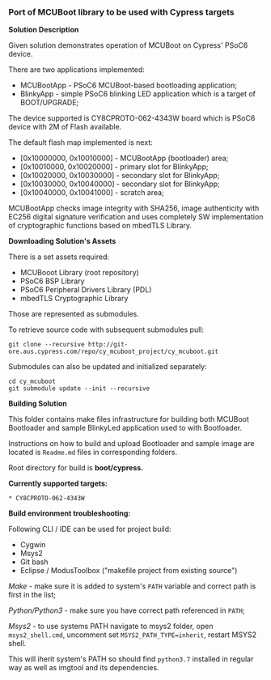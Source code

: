 ### Port of MCUBoot library to be used with Cypress targets

**Solution Description**

Given solution demonstrates operation of MCUBoot on Cypress' PSoC6 device.

There are two applications implemented:
* MCUBootApp - PSoC6 MCUBoot-based bootloading application;
* BlinkyApp - simple PSoC6 blinking LED application which is a target of BOOT/UPGRADE;

The device supported is CY8CPROTO-062-4343W board which is PSoC6 device with 2M of Flash available.

The default flash map implemented is next:

* [0x10000000, 0x10010000] - MCUBootApp (bootloader) area;
* [0x10010000, 0x10020000] - primary slot for BlinkyApp;
* [0x10020000, 0x10030000] - secondary slot for BlinkyApp;
* [0x10030000, 0x10040000] - secondary slot for BlinkyApp;
* [0x10040000, 0x10041000] - scratch area;

MCUBootApp checks image integrity with SHA256, image authenticity with EC256 digital signature verification and uses completely SW implementation of cryptographic functions based on mbedTLS Library.

**Downloading Solution's Assets**

There is a set assets required:

* MCUBooot Library (root repository)
* PSoC6 BSP Library
* PSoC6 Peripheral Drivers Library (PDL)
* mbedTLS Cryptographic Library

Those are represented as submodules.

To retrieve source code with subsequent submodules pull:

    git clone --recursive http://git-ore.aus.cypress.com/repo/cy_mcuboot_project/cy_mcuboot.git

Submodules can also be updated and initialized separately:

    cd cy_mcuboot
    git submodule update --init --recursive



**Building Solution**

This folder contains make files infrastructure for building both MCUBoot Bootloader and sample BlinkyLed application used to with Bootloader.

Instructions on how to build and upload Bootloader and sample image are located is `Readme.md` files in corresponding folders.

Root directory for build is **boot/cypress.**

**Currently supported targets:**

`* CY8CPROTO-062-4343W`

**Build environment troubleshooting:**

Following CLI / IDE can be used for project build:

* Cygwin
* Msys2
* Git bash
* Eclipse / ModusToolbox ("makefile project from existing source")

*Make* - make sure it is added to system's `PATH` variable and correct path is first in the list;

*Python/Python3* - make sure you have correct path referenced in `PATH`;

*Msys2* - to use systems PATH navigate to msys2 folder, open `msys2_shell.cmd`, uncomment set `MSYS2_PATH_TYPE=inherit`, restart MSYS2 shell.

This will iherit system's PATH so should find `python3.7` installed in regular way as well as imgtool and its dependencies.

